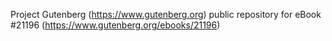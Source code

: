 Project Gutenberg (https://www.gutenberg.org) public repository for eBook #21196 (https://www.gutenberg.org/ebooks/21196)
